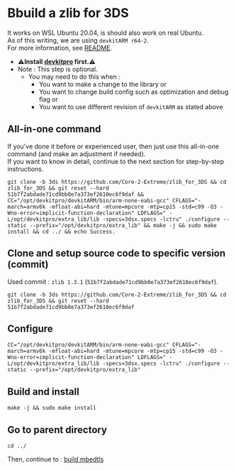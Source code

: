 # Bbuild a zlib for 3DS

It works on WSL Ubuntu 20.04, is should also work on real Ubuntu. \
As of this writing, we are using `devkitARM r64-2`. \
For more information, see [README](../README.md#build).

* **⚠️Install [devkitpro](00_devkitpro_install.md) first.⚠️**
* Note : This step is optional.
	* You may need to do this when :
		* You want to make a change to the library or
		* You want to change build config such as optimization and debug flag or
		* You want to use different revision of `devkitARM` as stated above

## All-in-one command
If you've done it before or experienced user, then just use this all-in-one command (and make an adjustment if needed). \
If you want to know in detail, continue to the next section for step-by-step instructions.
```
git clone -b 3ds https://github.com/Core-2-Extreme/zlib_for_3DS && cd zlib_for_3DS && git reset --hard 51b7f2abdade71cd9bb0e7a373ef2610ec6f9daf && CC="/opt/devkitpro/devkitARM/bin/arm-none-eabi-gcc" CFLAGS="-march=armv6k -mfloat-abi=hard -mtune=mpcore -mtp=cp15 -std=c99 -O3 -Wno-error=implicit-function-declaration" LDFLAGS=" -L/opt/devkitpro/extra_lib/lib -specs=3dsx.specs -lctru" ./configure --static --prefix="/opt/devkitpro/extra_lib" && make -j && sudo make install && cd ../ && echo Success.
```

## Clone and setup source code to specific version (commit)
Used commit : `zlib 1.3.1` (`51b7f2abdade71cd9bb0e7a373ef2610ec6f9daf`).
```
git clone -b 3ds https://github.com/Core-2-Extreme/zlib_for_3DS && cd zlib_for_3DS && git reset --hard 51b7f2abdade71cd9bb0e7a373ef2610ec6f9daf
```

## Configure
```
CC="/opt/devkitpro/devkitARM/bin/arm-none-eabi-gcc" CFLAGS="-march=armv6k -mfloat-abi=hard -mtune=mpcore -mtp=cp15 -std=c99 -O3 -Wno-error=implicit-function-declaration" LDFLAGS=" -L/opt/devkitpro/extra_lib/lib -specs=3dsx.specs -lctru" ./configure --static --prefix="/opt/devkitpro/extra_lib"
```

## Build and install
```
make -j && sudo make install
```

## Go to parent directory
```
cd ../
```

Then, continue to : [build mbedtls](10_mbedtls_build.md)
